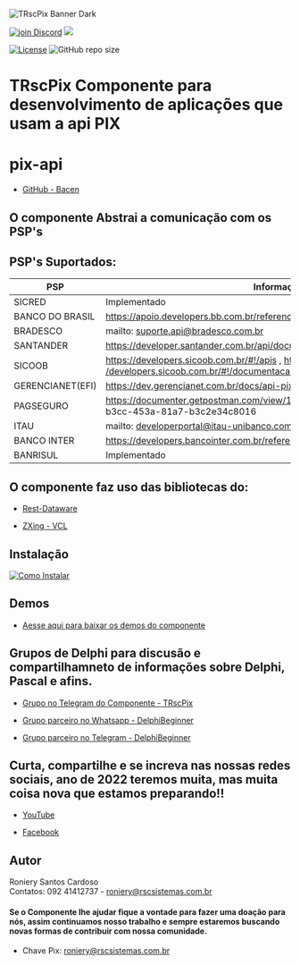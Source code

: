![TRscPix Banner Dark](https://user-images.githubusercontent.com/26689802/196716651-65958794-ebf8-4fd8-8612-69d227ec2bab.png)

<a href="https://discord.gg/pS2xjruCJH"><img alt="join Discord" src="https://img.shields.io/discord/918891794597544056?color=blue&label=Discord&logo=discord&style=social"></a> <a href="https://t.me/TRscPix"><img src="https://img.shields.io/badge/Telegram-join-blue?style=social&logo=telegram"> </a>

[![License](https://img.shields.io/github/license/OpenSourceCommunityBrasil/TRscPix?label=License&style=plastic)](https://github.com/OpenSourceCommunityBrasil/TRscPix/blob/main/LICENSE)
![GitHub repo size](https://img.shields.io/github/repo-size/OpenSourceCommunityBrasil/TRscPix)

# TRscPix Componente para desenvolvimento de aplicações que usam a api PIX

# pix-api
* [GitHub - Bacen](https://github.com/bacen/pix-api)

## O componente Abstrai a comunicação com os PSP's

## PSP's Suportados:
|PSP| Informação|Status|
| --- | --- | --- |
| SICRED| Implementado |OK|
| BANCO DO BRASIL | https://apoio.developers.bb.com.br/referency/post/5fe0853e156f4c0012e4e2a9 |OK|
| BRADESCO | mailto: [suporte.api@bradesco.com.br](mailto:suporte.api@bradesco.com.br)  |OK|
| SANTANDER| https://developer.santander.com.br/api/documentacao/pix |OK|
| SICOOB|  https://developers.sicoob.com.br/#!/apis , [https:/ /developers.sicoob.com.br/#!/documentacao](https://developers.sicoob.com.br/#!/documentacao)  |OK|
| GERENCIANET(EFI)|  https://dev.gerencianet.com.br/docs/api-pix  |OK|
| PAGSEGURO |  https://documenter.getpostman.com/view/10863174 /TVetc6HV#3322de97-b3cc-453a-81a7-b3c2e34c8016  |OK|
| ITAU| mailto: [developerportal@itau-unibanco.com.br](mailto:developerportal@itau-unibanco.com.br) |OK|
| BANCO INTER| https://developers.bancointer.com.br/reference/get_pix-e2eid |OK|
| BANRISUL| Implementado |OK|

## O componente faz uso das bibliotecas do: 

* [Rest-Dataware](https://github.com/OpenSourceCommunityBrasil/REST-DataWare)

* [ZXing - VCL](https://github.com/foxitsoftware/DelphiZXingQRCode)

## Instalação
[![Como Instalar](https://img.youtube.com/vi/1mzO-G5Ldcs/maxresdefault.jpg)](https://youtu.be/1mzO-G5Ldcs)

## Demos
* [Aesse aqui para baixar os demos do componente](https://github.com/OpenSourceCommunityBrasil/TRscPix-Demos)

## Grupos de Delphi para discusão e compartilhamneto de informações sobre Delphi, Pascal e afins.

* [Grupo no Telegram do Componente - TRscPix](https://t.me/TRscPix)

* [Grupo parceiro no Whatsapp - DelphiBeginner](https://chat.whatsapp.com/KmOB9HQM0JNHtgeU0u1H41)

* [Grupo parceiro no Telegram - DelphiBeginner](https://t.me/DelphiBeginner)
	
## Curta, compartilhe e se increva nas nossas redes sociais, ano de 2022 teremos muita, mas muita coisa nova que estamos preparando!!

* [YouTube](https://www.youtube.com/channel/UCh47zPxjlxzsIgRRvZTqmMA)

* [Facebook](https://www.facebook.com/rscsistemas)

	
	
## Autor
Roniery Santos Cardoso  
Contatos:  092 41412737 - roniery@rscsistemas.com.br
	
#### Se o Componente lhe ajudar fique a vontade para fazer uma doação para nós, assim continuamos nosso trabalho e sempre estaremos buscando novas formas de contribuir com nossa comunidade.
* Chave Pix: roniery@rscsistemas.com.br

